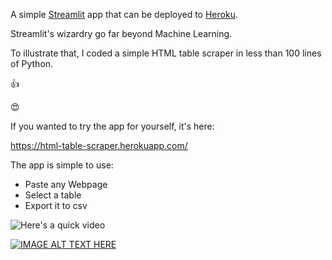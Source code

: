 A simple [Streamlit](https://streamlit.io) app that can be deployed to [Heroku](https://heroku.com).

Streamlit's wizardry go far beyond Machine Learning.

To illustrate that, I coded a simple HTML table scraper in less than 100 lines of Python.

:thumbsup:

:heart_eyes:


If you wanted to try the app for yourself, it's here:

https://html-table-scraper.herokuapp.com/


The app is simple to use:

- Paste any Webpage
- Select a table
- Export it to csv

![Here's a quick video](resources\htmlScraperLast.gif)


[![IMAGE ALT TEXT HERE](https://img.youtube.com/vi/YOUTUBE_VIDEO_ID_HERE/0.jpg)](https://www.youtube.com/watch?v=k0F5O1oA4BU)





